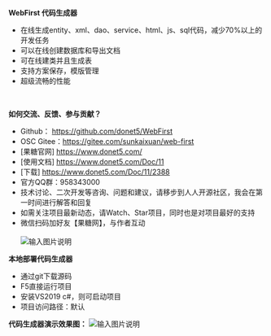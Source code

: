 **WebFirst 代码生成器** 

- 在线生成entity、xml、dao、service、html、js、sql代码，减少70%以上的开发任务
- 可以在线创建数据库和导出文档
- 可在线建类并且生成表
- 支持方案保存，模版管理
- 超级流畅的性能
<br> 


**如何交流、反馈、参与贡献？** 
- Github： https://github.com/donet5/WebFirst
- OSC Gitee：https://gitee.com/sunkaixuan/web-first
- [果糖官网] https://www.donet5.com/
- [使用文档] https://www.donet5.com/Doc/11
- [下载] https://www.donet5.com/Doc/11/2388
- 官方QQ群：958343000
- 技术讨论、二次开发等咨询、问题和建议，请移步到人人开源社区，我会在第一时间进行解答和回复
- 如需关注项目最新动态，请Watch、Star项目，同时也是对项目最好的支持
- 微信扫码加好友【果糖网】，与作者互动<br><br> 
![输入图片说明](https://www.donet5.com/_theme/img/addWX.jpg "加微信")

 **本地部署代码生成器**
- 通过git下载源码
- F5直接运行项目
- 安装VS2019 c#，则可启动项目
- 项目访问路径：默认

**代码生成器演示效果图：**
![输入图片说明](https://www.donet5.com/_theme/ueditor/utf8-net/net/upload/image/20211001/6376869443519224327257971.png "用例")
